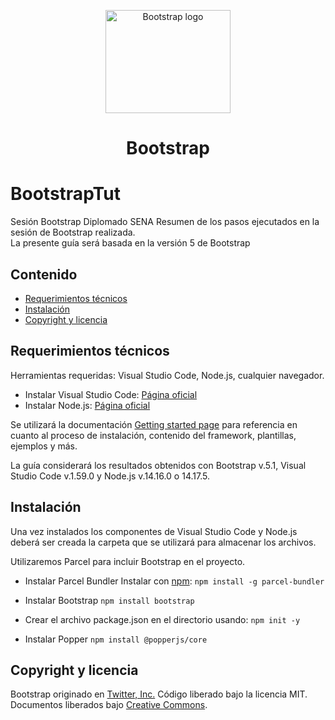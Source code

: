 <p align="center">
  <a href="https://getbootstrap.com/">
    <img src="https://getbootstrap.com/docs/5.1/assets/brand/bootstrap-logo-shadow.png" alt="Bootstrap logo" width="200" height="165">
  </a>
</p>

<h1 align="center">Bootstrap</h1>

# BootstrapTut
Sesión Bootstrap Diplomado SENA
Resumen de los pasos ejecutados en la sesión de Bootstrap realizada.
<br>
La presente guía será basada en la versión 5 de Bootstrap
<br>

## Contenido

- [Requerimientos técnicos](#requerimientos)
- [Instalación](#instalación)
- [Copyright y licencia](#copyright-y-licencia)

## Requerimientos técnicos

Herramientas requeridas: Visual Studio Code, Node.js, cualquier navegador.

- Instalar Visual Studio Code: [Página oficial](https://code.visualstudio.com/Download)
- Instalar Node.js: [Página oficial](https://nodejs.org/en/)

Se utilizará la documentación [Getting started page](https://getbootstrap.com/docs/5.1/getting-started/introduction/) para referencia en cuanto al proceso de instalación, contenido del framework, plantillas, ejemplos y más.

La guía considerará los resultados obtenidos con Bootstrap v.5.1, Visual Studio Code v.1.59.0 y Node.js v.14.16.0 o 14.17.5.

## Instalación

Una vez instalados los componentes de Visual Studio Code y Node.js deberá ser creada la carpeta que se utilizará para almacenar los archivos.

Utilizaremos Parcel para incluir Bootstrap en el proyecto.

- Instalar Parcel Bundler
Instalar con [npm](https://www.npmjs.com/): `npm install -g parcel-bundler`

- Instalar Bootstrap
`npm install bootstrap`

- Crear el archivo package.json en el directorio usando:
`npm init -y`

- Instalar Popper
`npm install @popperjs/core`

## Copyright y licencia

Bootstrap originado en [Twitter, Inc.](https://twitter.com) Código liberado bajo la licencia MIT. Documentos liberados bajo [Creative Commons](https://creativecommons.org/licenses/by/3.0/).
